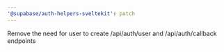 ```yaml
---
'@supabase/auth-helpers-sveltekit': patch
---
```


Remove the need for user to create /api/auth/user and /api/auth/callback endpoints
